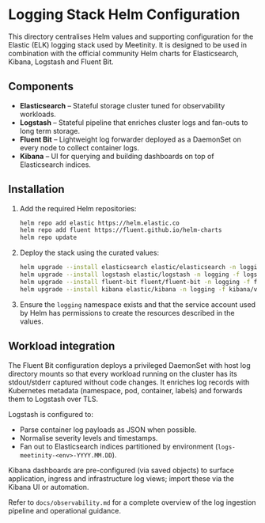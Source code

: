 # Logging Stack Helm Configuration

This directory centralises Helm values and supporting configuration for the Elastic (ELK) logging stack used by Meetinity.
It is designed to be used in combination with the official community Helm charts for Elasticsearch, Kibana, Logstash and Fluent Bit.

## Components

- **Elasticsearch** – Stateful storage cluster tuned for observability workloads.
- **Logstash** – Stateful pipeline that enriches cluster logs and fan-outs to long term storage.
- **Fluent Bit** – Lightweight log forwarder deployed as a DaemonSet on every node to collect container logs.
- **Kibana** – UI for querying and building dashboards on top of Elasticsearch indices.

## Installation

1. Add the required Helm repositories:

   ```bash
   helm repo add elastic https://helm.elastic.co
   helm repo add fluent https://fluent.github.io/helm-charts
   helm repo update
   ```

2. Deploy the stack using the curated values:

   ```bash
   helm upgrade --install elasticsearch elastic/elasticsearch -n logging -f elasticsearch/values.yaml
   helm upgrade --install logstash elastic/logstash -n logging -f logstash/values.yaml
   helm upgrade --install fluent-bit fluent/fluent-bit -n logging -f fluent-bit/values.yaml
   helm upgrade --install kibana elastic/kibana -n logging -f kibana/values.yaml
   ```

3. Ensure the `logging` namespace exists and that the service account used by Helm has permissions to create the resources described in the values.

## Workload integration

The Fluent Bit configuration deploys a privileged DaemonSet with host log directory mounts so that every workload running on the cluster has its stdout/stderr captured without code changes.
It enriches log records with Kubernetes metadata (namespace, pod, container, labels) and forwards them to Logstash over TLS.

Logstash is configured to:

- Parse container log payloads as JSON when possible.
- Normalise severity levels and timestamps.
- Fan out to Elasticsearch indices partitioned by environment (`logs-meetinity-<env>-YYYY.MM.DD`).

Kibana dashboards are pre-configured (via saved objects) to surface application, ingress and infrastructure log views; import these via the Kibana UI or automation.

Refer to `docs/observability.md` for a complete overview of the log ingestion pipeline and operational guidance.
